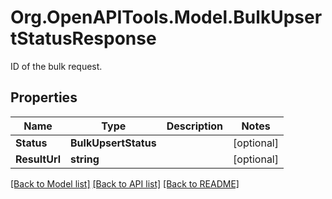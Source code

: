 # Org.OpenAPITools.Model.BulkUpsertStatusResponse
ID of the bulk request.

## Properties

Name | Type | Description | Notes
------------ | ------------- | ------------- | -------------
**Status** | **BulkUpsertStatus** |  | [optional] 
**ResultUrl** | **string** |  | [optional] 

[[Back to Model list]](../README.md#documentation-for-models) [[Back to API list]](../README.md#documentation-for-api-endpoints) [[Back to README]](../README.md)

